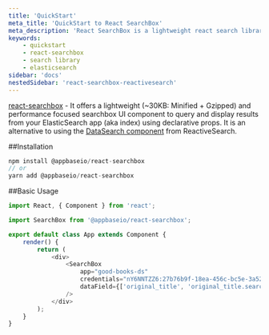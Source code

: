 ```yaml
---
title: 'QuickStart'
meta_title: 'QuickStart to React SearchBox'
meta_description: 'React SearchBox is a lightweight react search library with some common utilities.'
keywords:
    - quickstart
    - react-searchbox
    - search library
    - elasticsearch
sidebar: 'docs'
nestedSidebar: 'react-searchbox-reactivesearch'
---
```


[react-searchbox](https://github.com/appbaseio/react-searchbox) - It offers a lightweight (~30KB: Minified + Gzipped) and performance focused searchbox UI component to query and display results from your ElasticSearch app (aka index) using declarative props. It is an alternative to using the [DataSearch component](/docs/reactivesearch/v3/search/datasearch) from ReactiveSearch.

##Installation

```js
npm install @appbaseio/react-searchbox
// or
yarn add @appbaseio/react-searchbox
```

##Basic Usage

```js
import React, { Component } from 'react';

import SearchBox from '@appbaseio/react-searchbox';

export default class App extends Component {
	render() {
		return (
			<div>
				<SearchBox
					app="good-books-ds"
					credentials="nY6NNTZZ6:27b76b9f-18ea-456c-bc5e-3a5263ebc63d"
					dataField={['original_title', 'original_title.search']}
				/>
			</div>
		);
	}
}
```
